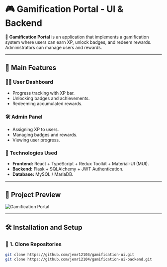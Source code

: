 # 🎮 Gamification Portal - UI & Backend

🚀 **Gamification Portal** is an application that implements a gamification system where users can earn XP, unlock badges, and redeem rewards. Administrators can manage users and rewards.

---

## 📌 **Main Features**
### **🧑‍💻 User Dashboard**
- Progress tracking with XP bar.
- Unlocking badges and achievements.
- Redeeming accumulated rewards.

### **🛠️ Admin Panel**
- Assigning XP to users.
- Managing badges and rewards.
- Viewing user progress.

### **💾 Technologies Used**
- **Frontend:** React + TypeScript + Redux Toolkit + Material-UI (MUI).
- **Backend:** Flask + SQLAlchemy + JWT Authentication.
- **Database:** MySQL / MariaDB.

---

## 📸 **Project Preview**

![Gamification Portal](C:\Users\jemr1\Documents\Jeff\Practicas\interview\gamification\src\assets\Portal.jpg)

---

## 🛠️ **Installation and Setup**
### 🔹 **1. Clone Repositories**
```sh
git clone https://github.com/jemr12104/gamification-ui.git
git clone https://github.com/jemr12104/gamification-ui-backend.git
